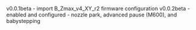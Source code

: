 v0.0.1beta
    - import B_Zmax_v4_XY_r2 firmware configuration
v0.0.2beta
    - enabled and configured
        - nozzle park, advanced pause (M600), and babystepping